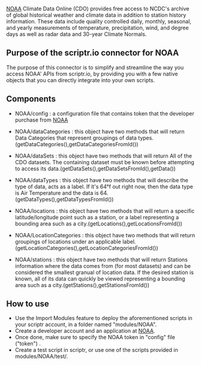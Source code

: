 [NOAA](https://www.ncdc.noaa.gov/cdo-web/) Climate Data Online (CDO) provides free access to NCDC's archive of global historical weather and climate data in addition to station history information. These data include quality controlled daily, monthly, seasonal, and yearly measurements of temperature, precipitation, wind, and degree days as well as radar data and 30-year Climate Normals. 

## Purpose of the scriptr.io connector for NOAA
The purpose of this connector is to simplify and streamline the way you access NOAA' APIs from scriptr.io, by providing you with a few native objects that you can directly integrate into your own scripts.


## Components
- NOAA/config : a configuration file that contains token that the developer purchase from [NOAA](https://www.ncdc.noaa.gov/cdo-web/token)

- NOAA/dataCategories : this object have two methods that will return Data Categories that represent groupings of data types.(getDataCategories(),getDataCategoriesFromId())

- NOAA/dataSets : this object have two methods that will return All of the CDO datasets. The containing dataset must be known before attempting to access its data.(getDataSets(),getDataSetsFromId(),getData())

- NOAA/dataTypes : this object have two methods that will describe the type of data, acts as a label. If it's 64°f out right now, then the data type is Air Temperature and the data is 64.(getDataTypes(),getDataTypesFromId())

- NOAA/locations : this object have two methods that will return a specific latitude/longitude point such as a station, or a label representing a bounding area such as a city.(getLocations(),getLocationsFromId())

- NOAA/LocationCategories : this object have two methods that will return groupings of locations under an applicable label.(getLocationCategories(),getLocationCategoriesFromId())

- NOAA/stations : this object have two methods that will return Stations information where the data comes from (for most datasets) and can be considered the smallest granual of location data. If the desired station is known, all of its data can quickly be viewed representing a bounding area such as a city.(getStations(),getStationsFromId())

## How to use
- Use the Import Modules feature to deploy the aforementioned scripts in your scriptr account, in a folder named "modules/NOAA".
- Create a developer account and an application at [NOAA](https://www.ncdc.noaa.gov/cdo-web/).
- Once done, make sure to specify the NOAA token in "config" file ("token") .
- Create a test script in scriptr, or use one of the scripts provided in modules/NOAA/test/. 
